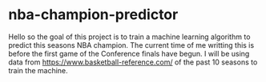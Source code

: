 # nba-champion-predictor
Hello so the goal of this project is to train a machine learning algorithm to predict this seasons NBA champion.
The current time of me writting this is before the first game of the Conference finals have begun.
I will be using data from https://www.basketball-reference.com/ of the past 10 seasons to train the machine.

